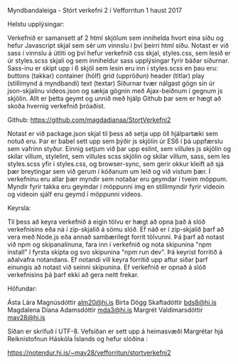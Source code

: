 Myndbandaleiga - Stórt verkefni 2 í Vefforritun 1 haust 2017

Helstu upplýsingar:

Verkefnið er samansett af 2 html skjölum sem innihelda hvort eina síðu og hefur
Javascript skjal sem sér um vinnslu í því þeirri html síðu.
Notast er við sass í vinnslu á útliti og því hefur verkefnið css skjal,
styles.css, sem lesið er úr styles.scss skjali og sem inniheldur sass
upplýsingar fyrir báðar síðurnar. Sass-inu er skipt upp í 6 skjöl sem lesin
eru inn í styles.scss en þau eru:
  buttons (takkar)
  container (hólf)
  grid (uppröðun)
  header (titlar)
  play (stillimynd á myndbandi)
  text (textar)
Síðurnar tvær nálgast gögn sín úr json-skjalinu videos.json og sækja gögnin með
Ajax-beiðnum í gegnum js skjölin.
Allt er þetta geymt og unnið með hjálp Github þar sem er hægt að skoða hvernig
verkefnið þróaðist.

  Github: https://github.com/magdadianaa/StortVerkefni2

Notast er við package.json skjal til þess að setja upp öll hjálpartæki sem
notuð eru. Þar er babel sett upp sem þýðir js skjölin úr ES6 í þá uppfærslu sem
vafrinn styður. Einnig setjum við þar upp eslint, sem villules js skjölin og
skilar villum, stylelint, sem villules scss skjölin og skilar villum, sass,
sem les styles.scss yfir í styles.css, og browser-sync, sem gerir okkur kleift
að sjá þær breytingar sem við gerum í kóðanum um leið og við vistum þær.
Í verkefninu eru allar þær myndir sem notaðar eru geymdar í tveim möppum.
Myndir fyrir takka eru geymdar í möppunni img en stillimyndir fyrir videoin og
videoin sjálf eru geymd í möppunni videos.

Keyrsla:

Til þess að keyra verkefnið á eigin tölvu er hægt að opna það á slóð
verkefnisins eða ná í zip-skjalið á sömu slóð.
Ef náð er í zip-skjalið þarf að vera með Node.js eða annað sambærilegt forrit
tölvunni. Þá þarf að notast við npm og skipanalínuna, fara inn í verkefnið og
nota skipunina "npm install" í fyrsta skipta og svo skipunina "npm run dev".
Þá keyrist forritið á aðalvafra notandans. Ef notandi vill keyra forritið upp
aftur síðar þarf einungis að notast við seinni skipunina.
Ef verkefnið er opnað á slóð verkefnisins þá þarf ekki að gera neitt frekar.


Höfundar:

  Ásta Lára Magnúsdóttir        alm20@hi.is
  Birta Dögg Skaftadóttir       bds8@hi.is
  Magdalena Díana Adamsdóttir   mda3@hi.is
  Margrét Valdimarsdóttir       mav28@hi.is

Síðan er skrifuð í UTF-8.
Vefsíðan er sett upp á heimasvæði Margrétar hjá Reiknistofnun Háskóla Íslands
og hefur slóðina :

  https://notendur.hi.is/~mav28/vefforritun/stortverkefni2
